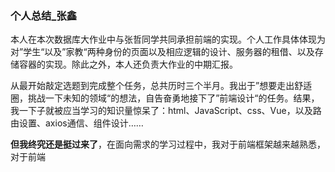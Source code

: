### 个人总结_张鑫

本人在本次数据库大作业中与张哲同学共同承担前端的实现。个人工作具体体现为对”学生“以及”家教“两种身份的页面以及相应逻辑的设计、服务器的租借、以及存储容器的实现。除此之外，本人还负责大作业的中期汇报。

从最开始敲定选题到完成整个任务，总共历时三个半月。我出于”想要走出舒适圈，挑战一下未知的领域“的想法，自告奋勇地接下了”前端设计“的任务。结果，我一下子就被应当学习的知识量惊呆了：html、JavaScript、css、Vue，以及路由设置、axios通信、组件设计……

**但我终究还是挺过来了**，在面向需求的学习过程中，我对于前端框架越来越熟悉，对于前端

